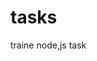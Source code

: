 # tasks
 traine node,js task

<!-- nodemon.json {
    "watch": ["./src/"],
    "ext": "json,html,env,js",
    "ignore": ["src/**/*.spec.ts"],
    "exec": "./index.js"
  } -->